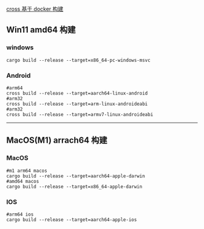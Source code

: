 [cross 基于 docker 构建](https://github.com/cross-rs/cross)

## Win11 amd64 构建
### windows
```shell
cargo build --release --target=x86_64-pc-windows-msvc 
```
### Android
```shell
#arm64
cross build --release --target=aarch64-linux-android 
#arm32
cross build --release --target=arm-linux-androideabi
#arm32
cross build --release --target=armv7-linux-androideabi

```
---
## MacOS(M1) arrach64 构建
### MacOS
```shell
#m1 arm64 macos
cargo build --release --target=aarch64-apple-darwin
#amd64 macos
cargo build --release --target=x86_64-apple-darwin
```


### IOS
```shell
#arm64 ios
cargo build --release --target=aarch64-apple-ios
```
